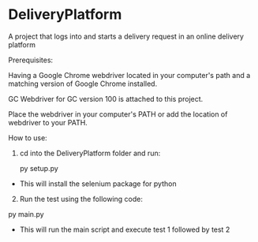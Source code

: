 # DeliveryPlatform

A project that logs into and starts a delivery request in an online delivery platform


Prerequisites:

Having a Google Chrome webdriver located in your computer's path and a matching version of Google Chrome installed. 

GC Webdriver for GC version 100 is attached to this project. 

Place the webdriver in your computer's PATH or add the location of webdriver to your PATH.


How to use:
1. cd into the DeliveryPlatform folder and run:

	py setup.py

- This will install the selenium package for python

2. Run the test using the following code:

 py main.py

- This will run the main script and execute test 1 followed by test 2



